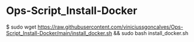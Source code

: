 # Ops-Script_Install-Docker

$ sudo wget  https://raw.githubusercontent.com/viniciussgoncalves/Ops-Script_Install-Docker/main/install_docker.sh && sudo bash install_docker.sh
